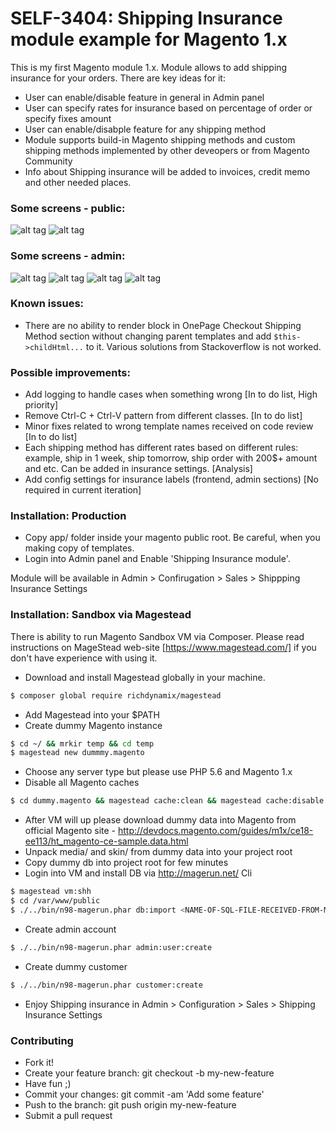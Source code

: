 # SELF-3404: Shipping Insurance module example for Magento 1.x

This is my first Magento module 1.x.
Module allows to add shipping insurance for your orders. There are key ideas for it:
  - User can enable/disable feature in general in Admin panel
  - User can specify rates for insurance based on percentage of order or specify fixes amount
  - User can enable/disabple feature for any shipping method
  - Module supports build-in Magento shipping methods and custom shipping methods implemented by other deveopers or from Magento Community
  - Info about Shipping insurance will be added to invoices, credit memo and other needed places.

### Some screens - public:
![alt tag](/dot/Selection_975.png?raw=true "Preview")
![alt tag](/dot/Selection_965.png?raw=true "Preview")

### Some screens - admin:
![alt tag](/dot/Selection_976.png?raw=true "Preview")
![alt tag](/dot/Selection_962.png?raw=true "Preview")
![alt tag](/dot/Selection_963.png?raw=true "Preview")
![alt tag](/dot/Selection_964.png?raw=true "Preview")

### Known issues:
  - There are no ability to render block in OnePage Checkout Shipping Method section without changing parent templates and add `$this->childHtml...` to it. Various solutions from Stackoverflow is not worked.

### Possible improvements:
  - Add logging to handle cases when something wrong [In to do list, High priority]
  - Remove Ctrl-C + Ctrl-V pattern from different classes. [In to do list] 
  - Minor fixes related to wrong template names received on code review [In to do list]
  - Each shipping method has different rates based on different rules: example, ship in 1 week, ship tomorrow, ship order with 200$+ amount and etc. Can be added in insurance settings. [Analysis]
  - Add config settings for insurance labels (frontend, admin sections) [No required in current iteration]

### Installation: Production

- Copy app/ folder inside your magento public root. Be careful, when you making copy of templates.
- Login into Admin panel and Enable 'Shipping Insurance module'.

Module will be available in Admin > Confirugation > Sales > Shippping Insurance Settings

### Installation: Sandbox via Magestead

There is ability to run Magento Sandbox VM via Composer. Please read instructions on MageStead web-site [https://www.magestead.com/] if you don't have experience with using it.

- Download and install Magestead globally in your machine.
```sh
$ composer global require richdynamix/magestead
```
- Add Magestead into your $PATH
- Create dummy Magento instance
```sh
$ cd ~/ && mrkir temp && cd temp
$ magestead new dummmy.magento
```
- Choose any server type but please use PHP 5.6 and Magento 1.x
- Disable all Magento caches
```sh
$ cd dummy.magento && magestead cache:clean && magestead cache:disable
```
- After VM will up please download dummy data into Magento from official Magento site - http://devdocs.magento.com/guides/m1x/ce18-ee113/ht_magento-ce-sample.data.html
- Unpack media/ and skin/ from dummy data into your project root
- Copy dummy db into project root for few minutes
- Login into VM and install DB via http://magerun.net/ Cli 
```sh
$ magestead vm:shh
$ cd /var/www/public
$ ./../bin/n98-magerun.phar db:import <NAME-OF-SQL-FILE-RECEIVED-FROM-MAGENTO-COMMUNITY>
```
- Create admin account
```sh
$ ./../bin/n98-magerun.phar admin:user:create
```
- Create dummy customer
```sh
$ ./../bin/n98-magerun.phar customer:create
```
- Enjoy Shipping insurance in Admin > Configuration > Sales > Shipping Insurance Settings

### Contributing
- Fork it!
- Create your feature branch: git checkout -b my-new-feature
- Have fun ;)
- Commit your changes: git commit -am 'Add some feature'
- Push to the branch: git push origin my-new-feature
- Submit a pull request
